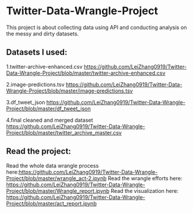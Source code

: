 # Twitter-Data-Wrangle-Project
This project is about collecting data using API and conducting analysis on the messy and dirty datasets.

## Datasets I used:
1.twitter-archive-enhanced.csv 
https://github.com/LeiZhang0919/Twitter-Data-Wrangle-Project/blob/master/twitter-archive-enhanced.csv

2.image-predictions.tsv
https://github.com/LeiZhang0919/Twitter-Data-Wrangle-Project/blob/master/image-predictions.tsv

3.df_tweet_json
https://github.com/LeiZhang0919/Twitter-Data-Wrangle-Project/blob/master/df_tweet_json

4.final cleaned and merged dataset
https://github.com/LeiZhang0919/Twitter-Data-Wrangle-Project/blob/master/twitter_archive_master.csv


## Read the project:
Read the whole data wrangle process here:https://github.com/LeiZhang0919/Twitter-Data-Wrangle-Project/blob/master/wrangle_act-2.ipynb
Read the wrangle efforts here: https://github.com/LeiZhang0919/Twitter-Data-Wrangle-Project/blob/master/Wrangle_report.ipynb
Read the visualization here: https://github.com/LeiZhang0919/Twitter-Data-Wrangle-Project/blob/master/act_report.ipynb

